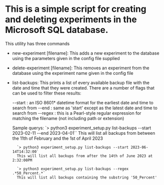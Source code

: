 # This is a simple script for creating and deleting experiments in the Microsoft SQL database.

This utility has three commands
- new-experiment [filename]:
    This adds a new experiment to the database using the
    parameters given in the config file supplied

- delete-experiment [filename]:
    This removes an experiment from the database using the
    experiment name given in the config file

- list-backups:
    This prints a list of every available backup file with the date
    and time that they were created. There are a number of flags
    that can be used to filter these results:

    --start : an ISO 8601* datetime format for the earliest date and
        time to search from
    --end : same as 'start' except as the latest date and time to
        search from
    --regex : this is a Pearl-style regular expression for matching
        the filename (not including path or extension)

    Sample querys:
        `> python3 experiment_setup.py list-backups --start 2023-02-11 --end 2023-04-01``
        This will list all backups from between the 11th of February and the 1st of
        April 2023

        `> python3 experiment_setup.py list-backups --start 2023-06-14T14:32:00`
        This will list all backups from after the 14th of June 2023 at 2:32:00PM

        `> python3 experiment_setup.py list-backups --regex .*50_Percent.*`
        This will list all backups containing the substring '50_Percent'
